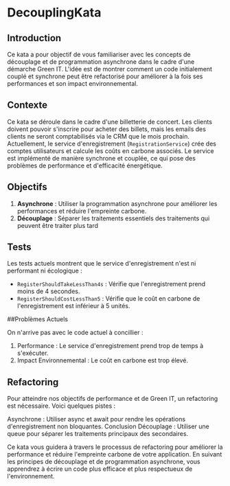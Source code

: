 # DecouplingKata

## Introduction

Ce kata a pour objectif de vous familiariser avec les concepts de découplage et de programmation asynchrone dans le cadre d'une démarche Green IT. L'idée est de montrer comment un code initialement couplé et synchrone peut être refactorisé pour améliorer à la fois ses performances et son impact environnemental.

## Contexte

Ce kata se déroule dans le cadre d'une billetterie de concert. Les clients doivent pouvoir s'inscrire pour acheter des billets, mais les emails des clients ne seront comptabilisés via le CRM que le mois prochain. Actuellement, le service d'enregistrement (`RegistrationService`) crée des comptes utilisateurs et calcule les coûts en carbone associés. Le service est implémenté de manière synchrone et couplée, ce qui pose des problèmes de performance et d'efficacité énergétique.

## Objectifs

1. **Asynchrone** : Utiliser la programmation asynchrone pour améliorer les performances et réduire l'empreinte carbone.
2. **Découplage** : Séparer les traitements essentiels des traitements qui peuvent être traiter plus tard

## Tests

Les tests actuels montrent que le service d'enregistrement n'est ni performant ni écologique :

- `RegisterShouldTakeLessThan4s` : Vérifie que l'enregistrement prend moins de 4 secondes.
- `RegisterShouldCostLessThan5` : Vérifie que le coût en carbone de l'enregistrement est inférieur à 5 unités.

##Problèmes Actuels

On n'arrive pas avec le code actuel à concillier :
1. Performance : Le service d'enregistrement prend trop de temps à s'exécuter.
2. Impact Environnemental : Le coût en carbone est trop élevé.

## Refactoring
Pour atteindre nos objectifs de performance et de Green IT, un refactoring est nécessaire. Voici quelques pistes :

Asynchrone : Utiliser async et await pour rendre les opérations d'enregistrement non bloquantes.
Conclusion
Découplage : Utiliser une queue pour séparer les traitements principaux des secondaires.

Ce kata vous guidera à travers le processus de refactoring pour améliorer la performance et réduire l'empreinte carbone de votre application. En suivant les principes de découplage et de programmation asynchrone, vous apprendrez à écrire un code plus efficace et plus respectueux de l'environnement.